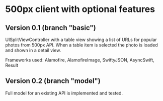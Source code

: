 # 500px client with optional features


## Version 0.1 (branch "basic") 

UISplitViewController with a table view showing a list of URLs for popular photos from 500px API. 
When a table item is selected the photo is loaded and shown in a detail view.

Frameworks used: Alamofire, AlamofireImage, SwiftyJSON, AsyncSwift, Result

## Version 0.2 (branch "model") 

Full model for an existing API is implemented and tested.



